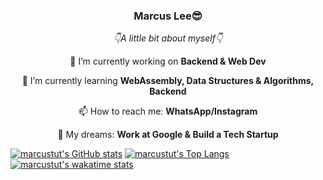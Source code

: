<h3 align="center">Marcus Lee😎</h3>

<p align="center"><i>👇A little bit about myself👇</i></p>

<p align="center">🔭 I’m currently working on <strong>Backend & Web Dev</strong></p>
<p align="center">🌱 I’m currently learning <strong>WebAssembly, Data Structures & Algorithms, Backend</strong></p>
<p align="center">📫 How to reach me: <strong>WhatsApp/Instagram</strong></p>
<p align="center">💭 My dreams: <strong>Work at Google & Build a Tech Startup</strong></p>
<!--
- 👯 I’m looking to collaborate on ...
- 💬 Ask me about ...
- 😄 Pronouns: ...
- ⚡ Fun fact: ...
-->
</p>

[![marcustut's GitHub stats](https://github-readme-stats.vercel.app/api?username=marcustut&theme=onedark)](https://github.com/anuraghazra/github-readme-stats)
[![marcustut's Top Langs](https://github-readme-stats.vercel.app/api/top-langs/?username=marcustut&langs_count=10&hide=html,css,python,javascript,plsql,jupyter%20notebook&layout=compact&theme=onedark)](https://github.com/anuraghazra/github-readme-stats)
[![marcustut's wakatime stats](https://github-readme-stats.vercel.app/api/wakatime?username=marcustut&theme=onedark)](https://github.com/anuraghazra/github-readme-stats)
